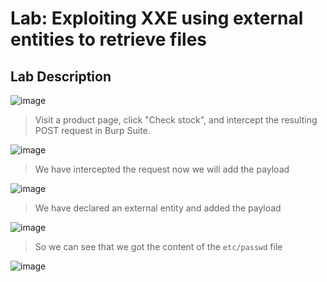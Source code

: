 # Lab: Exploiting XXE using external entities to retrieve files #

## Lab Description ##

![image](https://github.com/anandurdas11/Web_Securityy/assets/83402050/285d9138-4f64-456b-b4ce-da8a4021f7fe)

> Visit a product page, click "Check stock", and intercept the resulting POST request in Burp Suite.

![image](https://github.com/anandurdas11/Web_Securityy/assets/83402050/6b037bcb-db79-4f66-8233-144f230bfa19)

> We have intercepted the request now we will add the payload

![image](https://github.com/anandurdas11/Web_Securityy/assets/83402050/a2e659d4-d6b2-4f3d-a6d4-f29899e9e4db)

> We have declared an external entity and added the payload

![image](https://github.com/anandurdas11/Web_Securityy/assets/83402050/971d6c64-c016-42e0-aa4c-4656122ead65)

> So we can see that we got the content of the `etc/passwd` file

![image](https://github.com/anandurdas11/Web_Securityy/assets/83402050/34544e50-fa9a-47a2-b7a0-396eb68aa020)
